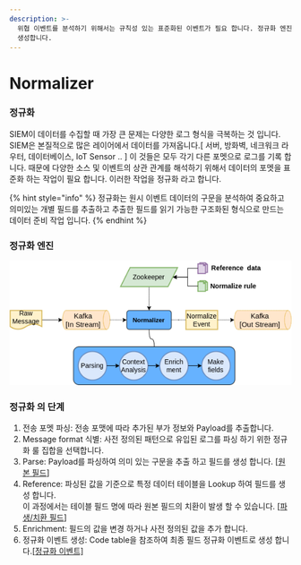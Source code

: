 ```yaml
---
description: >-
  위협 이벤트를 분석하기 위해서는 규칙성 있는 표준화된 이벤트가 필요 합니다. 정규화 엔진은 다양한 이벤트 포멧을 처리하여 표준화된 이벤트를
  생성합니다.
---
```


# Normalizer

### 정규화

SIEM이 데이터를 수집할 때 가장 큰 문제는 다양한 로그 형식을 극복하는 것 입니다. SIEM은 본질적으로 많은 레이어에서 데이터를 가져옵니다.\[ 서버, 방화벽, 네크워크 라우터, 데이터베이스, IoT Sensor .. ] 이 것들은 모두 각기 다른 포멧으로 로그를 기록 합니다. 때문에 다양한 소스 및 이벤트의 상관 관계를 해석하기 위해서 데이터의 포멧을 표준화 하는 작업이 필요 합니다. 이러한 작업을 정규화 라고 합니다.

{% hint style="info" %}
정규화는 원시 이벤트 데이터의 구문을 분석하여 중요하고 의미있는 개별 필드를 추출하고 추출한 필드를  읽기 가능한 구조화된 형식으로 만드는 데이터 준비 작업 입니다.
{% endhint %}

### 정규화 엔진

![](../../.gitbook/assets/Normalizer.png)

### 정규화 의 단계

1. 전송 포멧 파싱: 전송 포맷에 따라 추가된 부가 정보와 Payload를 추출합니다.
2. Message format 식별: 사전 정의된 패턴으로 유입된 로그를 파싱 하기 위한 정규화 룰 집합을 선택합니다.
3. Parse: Payload를 파싱하여 의미 있는 구문을 추출 하고 필드를 생성 합니다. \[[원본 필드](../field.md#field-1)]
4. Reference: 파싱된 값을 기준으로 특정 데이터 테이블을 Lookup 하여 필드를 생성 합니다. \
   이 과정에서는 테이블 필드 명에 따라 원본 필드의 치환이 발생 할 수 있습니다. \[[파생/치환 필드](../field.md#field-1)]
5. Enrichment: 필드의 값을 변경 하거나 사전 정의된 값을 추가 합니다.
6. 정규화 이벤트 생성:  Code table을 참조하여 최종 필드 정규화 이벤트로 생성 합니다.[\[정규화 이벤트\]](normalize-event.md)
